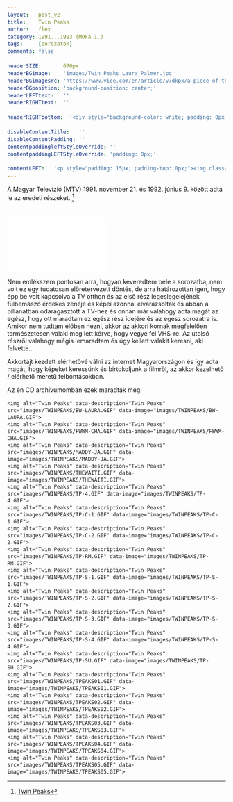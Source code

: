```yaml
---
layout:   post_v2
title:    Twin Peaks
author:   flex
category: 1991...1993 (MOFA I.)
tags:     [sorozatok]
comments: false

headerSIZE:       670px
headerBGimage:    'images/Twin_Peaks_Laura_Palmer.jpg'
headerBGimagesrc: 'https://www.vice.com/en/article/v7dkpx/a-piece-of-the-true-cross-may-have-sunk-with-russias-warship'
headerBGposition: 'background-position: center;'
headerLEFTtext:   ''
headerRIGHTtext:  ''

headerRIGHTbottom:  '<div style="background-color: white; padding: 0px; padding-left: 7px; padding-right: 7px;"><iframe style="margin-bottom: -2px;  background: white;" width="100%" height="20" scrolling="no" frameborder="no" src="https://w.soundcloud.com/player/?url=https%3A//api.soundcloud.com/tracks/20584478&&amp;color=ff5500&amp;inverse=false&amp;auto_play=false&amp;show_user=true"></iframe></div>'

disableContentTitle:   ''
disableContentPadding: ''
contentpaddingleftStyleOverride: ''
contentpaddingLEFTStyleOverride: 'padding: 0px;'

contentLEFT:   '<p style="padding: 15px; padding-top: 0px;"><img class="shadow" src="images/Twin_Peaks.jpg"></p>'
---
```


A Magyar Televízió (MTV) 1991. november 21. és 1992. június 9. között adta le az eredeti részeket. [^1]

<div class="rightbox rightboxalignment" style="width: 45%; margin-top: 35px;"><div style="position: relative; width: 100%; height: 0; padding-bottom: 56.25%;"><iframe class="shadow" style="position: absolute; width: 100%; height: 100%;" src="//fave.api.cnn.io/v1/fav/?video=fashion/2020/04/08/twin-peaks-remember-when-lon-orig.cnn&customer=cnn&edition=international&env=prod" frameborder="0"></iframe></div></div>

Nem emlékszem pontosan arra, hogyan keveredtem bele a sorozatba, nem volt ez egy tudatosan előretervezett döntés, de arra határozottan igen, hogy épp be volt kapcsolva a TV otthon és az első rész legeslegelejének fülbemászó érdekes zenéje és képei azonnal elvarázsoltak és abban a pillanatban odaragasztott a TV-hez és onnan már valahogy adta magát az egész, hogy ott maradtam ez egész rész idejére és az egész sorozatra is. Amikor nem tudtam élőben nézni, akkor az akkori kornak megfelelően természetesen valaki meg lett kérve, hogy vegye fel VHS-re. Az utolsó részről valahogy mégis lemaradtam és úgy kellett valakit keresni, aki felvette...

Akkortájt kezdett elérhetővé válni az internet Magyarországon és így adta magát, hogy képeket keressünk és birtokoljunk a filmről, az akkor kezelhető / elérhető méretű felbontásokban. 

Az én CD archívumomban ezek maradtak meg:

<p><div id="twinpeaks" style="">

	<img alt="Twin Peaks" data-description="Twin Peaks" src="images/TWINPEAKS/BW-LAURA.GIF" data-image="images/TWINPEAKS/BW-LAURA.GIF">
	<img alt="Twin Peaks" data-description="Twin Peaks" src="images/TWINPEAKS/FWWM-CHA.GIF" data-image="images/TWINPEAKS/FWWM-CHA.GIF">
	<img alt="Twin Peaks" data-description="Twin Peaks" src="images/TWINPEAKS/MADDY-JA.GIF" data-image="images/TWINPEAKS/MADDY-JA.GIF">
	<img alt="Twin Peaks" data-description="Twin Peaks" src="images/TWINPEAKS/THEWAITI.GIF" data-image="images/TWINPEAKS/THEWAITI.GIF">
	<img alt="Twin Peaks" data-description="Twin Peaks" src="images/TWINPEAKS/TP-4.GIF" data-image="images/TWINPEAKS/TP-4.GIF">
	<img alt="Twin Peaks" data-description="Twin Peaks" src="images/TWINPEAKS/TP-C-1.GIF" data-image="images/TWINPEAKS/TP-C-1.GIF">
	<img alt="Twin Peaks" data-description="Twin Peaks" src="images/TWINPEAKS/TP-C-2.GIF" data-image="images/TWINPEAKS/TP-C-2.GIF">
	<img alt="Twin Peaks" data-description="Twin Peaks" src="images/TWINPEAKS/TP-RM.GIF" data-image="images/TWINPEAKS/TP-RM.GIF">
	<img alt="Twin Peaks" data-description="Twin Peaks" src="images/TWINPEAKS/TP-S-1.GIF" data-image="images/TWINPEAKS/TP-S-1.GIF">
	<img alt="Twin Peaks" data-description="Twin Peaks" src="images/TWINPEAKS/TP-S-2.GIF" data-image="images/TWINPEAKS/TP-S-2.GIF">
	<img alt="Twin Peaks" data-description="Twin Peaks" src="images/TWINPEAKS/TP-S-3.GIF" data-image="images/TWINPEAKS/TP-S-3.GIF">
	<img alt="Twin Peaks" data-description="Twin Peaks" src="images/TWINPEAKS/TP-S-4.GIF" data-image="images/TWINPEAKS/TP-S-4.GIF">
	<img alt="Twin Peaks" data-description="Twin Peaks" src="images/TWINPEAKS/TP-SU.GIF" data-image="images/TWINPEAKS/TP-SU.GIF">
	<img alt="Twin Peaks" data-description="Twin Peaks" src="images/TWINPEAKS/TPEAKS01.GIF" data-image="images/TWINPEAKS/TPEAKS01.GIF">
	<img alt="Twin Peaks" data-description="Twin Peaks" src="images/TWINPEAKS/TPEAKS02.GIF" data-image="images/TWINPEAKS/TPEAKS02.GIF">
	<img alt="Twin Peaks" data-description="Twin Peaks" src="images/TWINPEAKS/TPEAKS03.GIF" data-image="images/TWINPEAKS/TPEAKS03.GIF">
	<img alt="Twin Peaks" data-description="Twin Peaks" src="images/TWINPEAKS/TPEAKS04.GIF" data-image="images/TWINPEAKS/TPEAKS04.GIF">
	<img alt="Twin Peaks" data-description="Twin Peaks" src="images/TWINPEAKS/TPEAKS05.GIF" data-image="images/TWINPEAKS/TPEAKS05.GIF">

</div></p>

<script type="text/javascript"> 
											   
	jQuery( document ).ready( function() { jQuery( "#twinpeaks" ).unitegallery( {

		tiles_space_between_cols:      10,
		tiles_justified_space_between: 10,
		//tiles_col_width:               500,
		tile_enable_shadow:            true,
			tile_shadow_h: 			   3,			//position of horizontal shadow
			tile_shadow_v: 			   3,			//position of vertical shadow
			tile_shadow_blur: 		   5,			//shadow blur
			tile_shadow_spread: 	   2,			//shadow spread
			tile_shadow_color: 		   "#2B2B2B",	//shadow color

		theme_gallery_padding:         0,
		tiles_type: 				   "justified",

		gallery_width: 				   "100%",
		tiles_exact_width: 			   false,

		gallery_control_keyboard:      true,

	} ) } );

</script>

[^1]: [Twin Peaks](https://hu.wikipedia.org/wiki/Twin_Peaks)